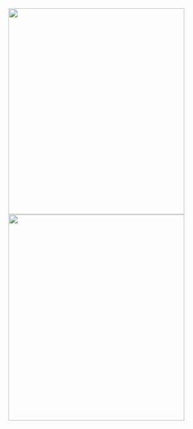 
<img src="https://github.com/banziha104/pinstagram_android/blob/master/markdown/images/pin.gif" width="350" height="409"/>

<img src="https://github.com/banziha104/pinstagram_android/blob/master/markdown/images/indicator.gif" width="350" height="409"/>

